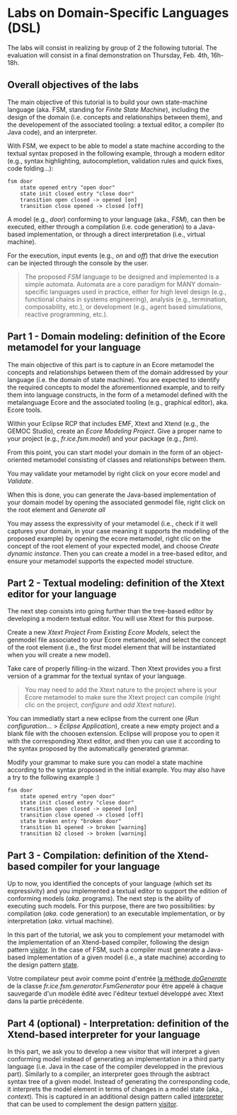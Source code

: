 # Labs on Domain-Specific Languages (DSL)

The labs will consist in realizing by group of 2 the following tutorial. The evaluation will consist in a final demonstration on Thursday, Feb. 4th, 16h-18h.

## Overall objectives of the labs

The main objective of this tutorial is to build your own state-machine language (aka. FSM, standing for _Finite State Machine_), including the design of the domain (i.e. concepts and relationships between them), and the developement of the associated tooling: a textual editor, a compiler (to Java code), and an interpreter. 

With FSM, we expect to be able to model a state machine according to the textual syntax proposed in the following example, through a modern editor (e.g., syntax highlighting, autocompletion, validation rules and quick fixes, code folding...): 
	
~~~~
fsm door
    state opened entry "open door" 
    state init closed entry "close door"
    transition open closed -> opened [on]
    transition close opened -> closed [off]
~~~~

A model (e.g., _door_) conforming to your language (aka., _FSM_), can then be executed, either through a compilation (i.e. code generation) to a Java-based implementation, or through a direct interpretation (i.e., virtual machine). 

For the execution, input events (e.g., _on_ and _off_) that drive the execution can be injected through the console by the user. 

> The proposed _FSM_ language to be designed and implemented is a simple automata. Automata are a core paradigm for MANY domain-specific languages used in practice, either for high level design (e.g., functional chains in systems engineering), analysis (e.g., termination, composability, etc.), or development (e.g., agent based simulations, reactive programming, etc.). 

## Part 1 - Domain modeling: definition of the Ecore metamodel for your language

The main objective of this part is to capture in an Ecore metamodel the concepts and relationships between them of the domain addressed by your language (i.e. the domain of state machine). You are expected to identify the required concepts to model the aforementionned example, and to reify them into language constructs, in the form of a metamodel defined with the metalanguage Ecore and the associated tooling (e.g., graphical editor), aka. Ecore tools. 

Within your Eclipse RCP that includes EMF, Xtext and Xtend (e.g., the GEMOC Studio), create an _Ecore Modeling Project_. Give a proper name to your project (e.g., _fr.ice.fsm.model_) and your package (e.g., _fsm_).

From this point, you can start model your domain in the form of an object-oriented metamodel consisting of classes and relationships between them. 

You may validate your metamodel by right click on your ecore model and _Validate_.

When this is done, you can generate the Java-based implementation of your domain model by opening the associated genmodel file, right click on the root element and _Generate all_

You may assess the expressivity of your metamodel (i.e., check if it well captures your domain, in your case meaning it supports the modeling of the proposed example) by opening the ecore metamodel, right clic on the concept of the root element of your expected model, and choose _Create dynamic instance_. Then you can create a model in a tree-based editor, and ensure your metamodel supports the expected model structure. 

## Part 2 - Textual modeling: definition of the Xtext editor for your language

The next step consists into going further than the tree-based editor by developing a modern textual editor. You will use Xtext for this purpose.

Create a new _Xtext Project From Existing Ecore Models_, select the genmodel file associated to your Ecore metamodel, and select the concept of the root element (i.e., the first model element that will be instantiated when you will create a new model). 

Take care of properly filling-in the wizard. Then Xtext provides you a first version of a grammar for the textual syntax of your language. 

> You may need to add the Xtext nature to the project where is your Ecore metamodel to make sure the Xtext project can compile (right clic on the project, _configure_ and _add Xtext nature_). 

You can immediatly start a new eclipse from the current one (_Run configuration..._ > _Eclipse Application_), create a new empty project and a blank file with the choosen extension. Eclipse will propose you to open it with the corresponding Xtext editor, and then you can use it according to the syntax proposed by the automatically generated grammar. 

Modify your grammar to make sure you can model a state machine according to the syntax proposed in the initial example. You may also have a try to the following example :)

~~~~
fsm door
    state opened entry "open door" 
    state init closed entry "close door"
    transition open closed -> opened [on]
    transition close opened -> closed [off]
    state broken entry "broken door"
    transition b1 opened -> broken [warning]
    transition b2 closed -> broken [warning]
~~~~

## Part 3 - Compilation: definition of the Xtend-based compiler for your language

Up to now, you identified the concepts of your language (which set its expressivity) and you implemented a textual editor to support the edition of conforming models (_aka._ programs). The next step is the ability of executing such models. For this purpose, there are two possibilities: by compilation (_aka._ code generation) to an executable implementation, or by interpretation (_aka._ virtual machine). 

In this part of the tutorial, we ask you to complement your metamodel with the implementation of an Xtend-based compiler, following the design pattern [visitor](https://refactoring.guru/design-patterns/visitor). In the case of FSM, such a compiler must generate a Java-based implementation of a given model (i.e., a state machine) according to the design pattern [state](https://refactoring.guru/design-patterns/state). 

Votre compilateur peut avoir comme point d'entrée [la méthode _doGenerate_](https://www.eclipse.org/Xtext/documentation/103_domainmodelnextsteps.html) de la classe _fr.ice.fsm.generator.FsmGenerator_ pour être appelé à chaque sauvegarde d'un modèle édité avec l'éditeur textuel développé avec Xtext dans la partie précédente.  

## Part 4 (optional) - Interpretation: definition of the Xtend-based interpreter for your language

In this part, we ask you to develop a new visitor that will interpret a given conforming model instead of generating an implementation in a third party language (i.e. Java in the case of the compiler developped in the previous part). Similarly to a compiler, an interpreter goes through the asbtract syntax tree of a given model. Instead of generating the corresponding code, it interprets the model element in terms of changes in a model state (aka., _context_). This is captured in an additional design pattern called [interpreter](https://en.wikipedia.org/wiki/Interpreter_pattern) that can be used to complement the design pattern [visitor](https://refactoring.guru/design-patterns/visitor).
